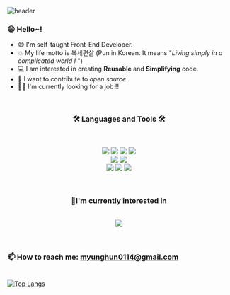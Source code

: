 ![header](https://capsule-render.vercel.app/api?type=transparent&color=91D7F2&height=200&section=header&text=Hi%20There~&gt&fontSize=100&fontColor=F2CB05&fontAlign=30&fontAlignY=35&desc=I'M%20MyungHun%20Kang&descSize=30&descAlign=70&descAlignY=55)

### 😄 Hello~!


- 😄 I'm self-taught Front-End Developer.   
- 💥 My life motto is 복세편살 (Pun in Korean. It means "*Living simply in a complicated world !* ")    
- 💻 I am interested in creating **Reusable** and **Simplifying** code.
- 👯 I want to contribute to *open source*.
- 🕵️‍♀️ I'm currently looking for a job !!


<br/>

<div align="center">
    <h3>🛠️ Languages and Tools 🛠️</h3> <br/>
 
 <img src="https://img.shields.io/badge/html5-E34F26?style=for-the-badge&logo=html5&logoColor=white"> <img src="https://img.shields.io/badge/css-1572B6?style=for-the-badge&logo=css3&logoColor=white"> <img src="https://img.shields.io/badge/TypeScript-3178C6?style=for-the-badge&logo=TypeScript&logoColor=white"> <img src="https://img.shields.io/badge/JavaScript-F7DF1E?style=for-the-badge&logo=JavaScript&logoColor=white"><br/>
  <img src="https://img.shields.io/badge/React-61DAFB?style=for-the-badge&logo=React&logoColor=black"> <img src="https://img.shields.io/badge/Redux-764ABC?style=for-the-badge&logo=Redux&logoColor=white"><br/>
<img src="https://img.shields.io/badge/github-181717?style=for-the-badge&logo=github&logoColor=white"> <img src="https://img.shields.io/badge/git-F05032?style=for-the-badge&logo=git&logoColor=white"> <img src="https://img.shields.io/badge/styled_components-DB7093?style=for-the-badge&logo=styled-components&logoColor=white"><br/> 

<br/>
    <h3>🎯I'm currently interested in </h3> <br/>
    <img src="https://img.shields.io/badge/reactquery-FF4154?style=for-the-badge&logo=react-query&logoColor=white">
    
</div><br/><br/>
  



### 📫 How to reach me:  myunghun0114@gmail.com <br/> <br/>


[![Top Langs](https://github-readme-stats.vercel.app/api/top-langs/?username=michoball&layout=compact)](https://github.com/anuraghazra/github-readme-stats)

<!--
**michoball/michoball** is a ✨ _special_ ✨ repository because its `README.md` (this file) appears on your GitHub profile.

Here are some ideas to get you started:

- 🔭 I’m currently working on ...
- 🌱 I’m currently learning ...
- 👯 I’m looking to collaborate on ...
- 🤔 I’m looking for help with ...
- 💬 Ask me about ...
- 📫 How to reach me: ...
- 😄 Pronouns: ...
- ⚡ Fun fact: ...
-->
